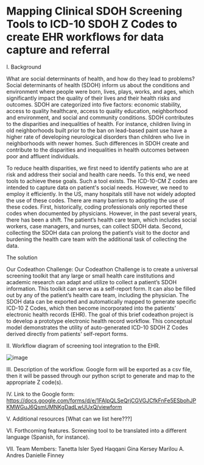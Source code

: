 # Mapping Clinical SDOH Screening Tools to ICD-10 SDOH Z Codes to create EHR workflows for data capture and referral

I.	Background

What are social determinants of health, and how do they lead to problems?
Social determinants of health (SDOH) inform us about the conditions and environment where people were born, lives, plays, works, and ages, which significantly impact the quality of their lives and their health risks and outcomes. SDOH are categorized into five factors: economic stability, access to quality healthcare, access to quality education, neighborhood and environment, and social and community conditions. SDOH contributes to the disparities and inequalities of health. For instance, children living in old neighborhoods built prior to the ban on lead-based paint use have a higher rate of developing neurological disorders than children who live in neighborhoods with newer homes. Such differences in SDOH create and contribute to the disparities and inequalities in health outcomes between poor and affluent individuals. 

To reduce health disparities, we first need to identify patients who are at risk and address their social and health care needs. To this end, we need tools to achieve these goals. Such a tool exists. The ICD-10-CM Z codes are intended to capture data on patient's social needs. However, we need to employ it efficiently. In the US, many hospitals still have not widely adopted the use of these codes. There are many barriers to adopting the use of these codes. First, historically, coding professionals only reported these codes when documented by physicians. However, in the past several years, there has been a shift. The patient’s health care team, which includes social workers, case managers, and nurses, can collect SDOH data. Second, collecting the SDOH data can prolong the patient’s visit to the doctor and burdening the health care team with the additional task of collecting the data.

The solution

Our Codeathon Challenge:
Our Codeathon Challenge is to create a universal screening toolkit that any large or small health care institutions and academic research can adapt and utilize to collect a patient’s SDOH information. This toolkit can serve as a self-report form. It can also be filled out by any of the patient’s health care team, including the physician. The SDOH data can be exported and automatically mapped to generate specific ICD-10 Z Codes, which then become incorporated into the patients’ electronic health records (EHR). The goal of this brief codeathon project is to develop a prototype electronic health record workflow. This conceptual model demonstrates the utility of auto-generated ICD-10 SDOH Z Codes derived directly from patients' self-report forms.

II.	Workflow diagram of screening tool integration to the EHR.

![image](https://user-images.githubusercontent.com/82908318/123143427-9778f880-d428-11eb-962f-8a5bf6a2aa4e.png)


III.	Description of the workflow. 
Google form will be exported as a csv file, then it will be passed through our python script to generate and map to the appropriate Z code(s).

IV.	Link to the Google form: https://docs.google.com/forms/d/e/1FAIpQLSeQrjCGVGJCfkFnFe5ESbohJPKMWGuJ6QsmUMNKgDadLwUUxQ/viewform

V.	Additional resources [What can we list here???]

VI.	Forthcoming features. 
Screening tool to be translated into a different language (Spanish, for instance).

VII.	Team Members:
Tanetta Isler
Syed Haqqani
Gina Kersey
Marilou A. Andres
Danielle Finney

